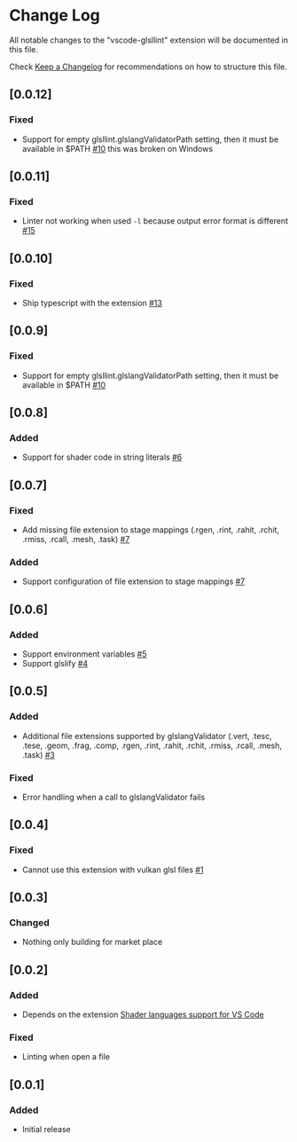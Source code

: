 # Change Log

All notable changes to the "vscode-glsllint" extension will be documented in this file.

Check [Keep a Changelog](http://keepachangelog.com/) for recommendations on how to structure this file.

## [0.0.12]

### Fixed

- Support for empty glsllint.glslangValidatorPath setting, then it must be available in \$PATH [#10](https://github.com/cadenasgmbh/vscode-glsllint/issues/10) this was broken on Windows

## [0.0.11]

### Fixed

- Linter not working when used `-l` because output error format is different [#15](https://github.com/cadenasgmbh/vscode-glsllint/issues/15)

## [0.0.10]

### Fixed

- Ship typescript with the extension [#13](https://github.com/cadenasgmbh/vscode-glsllint/issues/13)

## [0.0.9]

### Fixed

- Support for empty glsllint.glslangValidatorPath setting, then it must be available in \$PATH [#10](https://github.com/cadenasgmbh/vscode-glsllint/issues/10)

## [0.0.8]

### Added

- Support for shader code in string literals [#6](https://github.com/cadenasgmbh/vscode-glsllint/issues/6)

## [0.0.7]

### Fixed

- Add missing file extension to stage mappings (.rgen, .rint, .rahit, .rchit, .rmiss, .rcall, .mesh, .task) [#7](https://github.com/cadenasgmbh/vscode-glsllint/issues/7)

### Added

- Support configuration of file extension to stage mappings [#7](https://github.com/cadenasgmbh/vscode-glsllint/issues/7)

## [0.0.6]

### Added

- Support environment variables [#5](https://github.com/cadenasgmbh/vscode-glsllint/issues/5)
- Support glslify [#4](https://github.com/cadenasgmbh/vscode-glsllint/issues/4)

## [0.0.5]

### Added

- Additional file extensions supported by glslangValidator (.vert, .tesc, .tese, .geom, .frag, .comp, .rgen, .rint, .rahit, .rchit, .rmiss, .rcall, .mesh, .task) [#3](https://github.com/cadenasgmbh/vscode-glsllint/issues/3)

### Fixed

- Error handling when a call to glslangValidator fails

## [0.0.4]

### Fixed

- Cannot use this extension with vulkan glsl files [#1](https://github.com/cadenasgmbh/vscode-glsllint/issues/1)

## [0.0.3]

### Changed

- Nothing only building for market place

## [0.0.2]

### Added

- Depends on the extension [Shader languages support for VS Code](https://marketplace.visualstudio.com/items?itemName=slevesque.shader)

### Fixed

- Linting when open a file

## [0.0.1]

### Added

- Initial release
